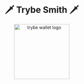 <h1 align="center">🗡️  Trybe Smith  🗡️</h1>

<div align='center'>
<img width="180px" alt="trybe wallet logo" src="https://user-images.githubusercontent.com/100851855/229934581-141d9e09-9de5-4b15-8f5c-17d66340a4f6.png" />
</div>
